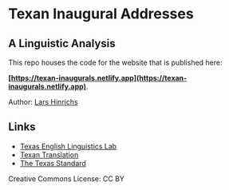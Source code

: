 # Texan Inaugural Addresses

## A Linguistic Analysis

This repo houses the code for the website that is published here: 

**[https://texan-inaugurals.netlify.app](https://texan-inaugurals.netlify.app)**.

Author: [Lars Hinrichs](http://larshinrichs.site)

## Links

- [Texas English Linguistics Lab](www.texasenglish.org)
- [Texan Translation](https://www.texasstandard.org/stories/categories/texan-translation/)
- [The Texas Standard](www.texasstandard.org)

Creative Commons License: CC BY
